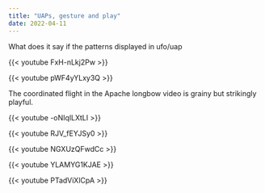 ```yaml
---
title: "UAPs, gesture and play"
date: 2022-04-11
---
```


What does it say if the patterns displayed in ufo/uap 

{{< youtube FxH-nLkj2Pw >}}

{{< youtube pWF4yYLxy3Q >}}

The coordinated flight in the Apache longbow video is grainy but strikingly playful.

{{< youtube -oNIqlLXtLI >}}



{{< youtube RJV_fEYJSy0 >}}

{{< youtube NGXUzQFwdCc >}}


{{< youtube YLAMYG1KJAE >}}


<!---
{{< youtube xwB6-keUyWg >}}

{{< youtube ZnAxXpJ9CEk >}}

{{< youtube NXeaW3j-fV0 >}}

{{< youtube dzGqcL_1iGY >}}
--->

{{< youtube PTadViXlCpA >}}
